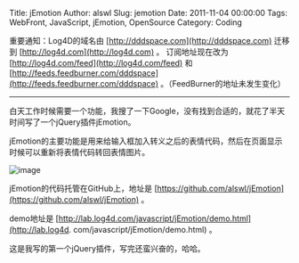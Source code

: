 Title: jEmotion
Author: alswl
Slug: jemotion
Date: 2011-11-04 00:00:00
Tags: WebFront, JavaScript, jEmotion, OpenSource
Category: Coding

重要通知：Log4D的域名由 [http://dddspace.com](http://dddspace.com) 迁移到
[http://log4d.com](http://log4d.com) 。 订阅地址现在改为
[http://log4d.com/feed](http://log4d.com/feed) 和
[http://feeds.feedburner.com/dddspace](http://feeds.feedburner.com/dddspace)
。（FeedBurner的地址未发生变化）

* * *

白天工作时候需要一个功能，我搜了一下Google，没有找到合适的，就花了半天时间写了一个jQuery插件jEmotion。

jEmotion的主要功能是用来给输入框加入转义之后的表情代码，然后在页面显示时候可以重新将表情代码转回表情图片。

![image](https://ohsolnxaa.qnssl.com/upload_dropbox/201111/jemotion.png)

jEmotion的代码托管在GitHub上，地址是
[https://github.com/alswl/jEmotion](https://github.com/alswl/jEmotion) 。

demo地址是 [http://lab.log4d.com/javascript/jEmotion/demo.html](http://lab.log4d.
com/javascript/jEmotion/demo.html) 。

这是我写的第一个jQuery插件，写完还蛮兴奋的，哈哈。

